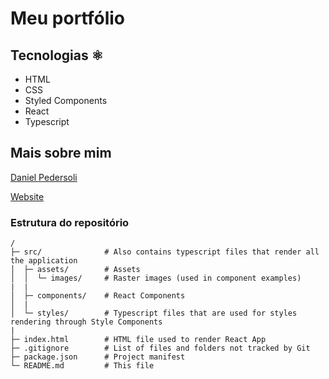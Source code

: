 # Meu portfólio

## Tecnologias ⚛️

- HTML
- CSS
- Styled Components
- React
- Typescript

## Mais sobre mim

[Daniel Pedersoli](https://github.com/dpedersoli)
<br/>

[Website](https://daniel-pedersoli-portfolio.netlify.app/)
<br/>

### Estrutura do repositório

```
/
├─ src/              # Also contains typescript files that render all the application
│  ├─ assets/        # Assets
│  │  └─ images/     # Raster images (used in component examples)
|  |
│  ├─ components/    # React Components
│  |
│  └─ styles/        # Typescript files that are used for styles rendering through Style Components
|
├─ index.html        # HTML file used to render React App
├─ .gitignore        # List of files and folders not tracked by Git
├─ package.json      # Project manifest
└─ README.md         # This file
```
